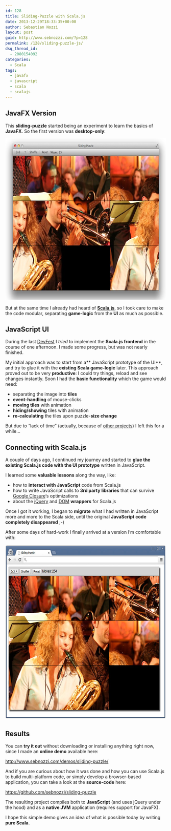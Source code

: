 ```yaml
---
id: 128
title: Sliding-Puzzle with Scala.js
date: 2013-12-29T18:33:35+00:00
author: Sebastian Nozzi
layout: post
guid: http://www.sebnozzi.com/?p=128
permalink: /128/sliding-puzzle-js/
dsq_thread_id:
  - 2080154092
categories:
  - Scala
tags:
  - javafx
  - javascript
  - scala
  - scalajs
---
```

## JavaFX Version

This **sliding-puzzle** started being an experiment to learn the basics of **JavaFX**. So the first version was **desktop-only**:

[<img class="aligncenter size-full wp-image-129" alt="screenshot-javafx" src="/assets/2013/12/screenshot-javafx.jpg" width="694" height="504" />](/assets/2013/12/screenshot-javafx.jpg)

But at the same time I already had heard of **[Scala.js](http://www.scala-js.org/)**, so I took care to make the code modular, separating **game-logic** from the **UI** as much as possible.

## JavaScript UI

During the last [DevFest](http://www.devfest.at/agenda) I _tried_ to implement the **Scala.js frontend** in the course of one afternoon. I made some progress, but was not nearly finished.

<!--more-->

My initial approach was to start from a\*\* JavaScript prototype of the UI\*\*, and try to glue it with the **existing Scala game-logic** later. This approach proved out to be very **productive**: I could try things, reload and see changes instantly. Soon I had the **basic functionality** which the game would need:

  * <span style="line-height: 15px;">separating the image into <strong>tiles</strong></span>
  * **event-handling** of mouse-clicks
  * **moving tiles** with animation
  * **hiding/showing** tiles with animation
  * **re-calculating** the tiles upon puzzle-**size change**

But due to &#8220;lack of time&#8221; (actually, because of [other projects](http://www.sebnozzi.com/104/cooperative-word-guessing/ "Cooperative word-guessing in Scala")) I left this for a while&#8230;

## Connecting with Scala.js

A couple of days ago, I continued my journey and started to **glue the existing Scala.js code with the UI prototype** written in JavaScript.

I learned some **valuable lessons** along the way, like:

  * how to **interact with JavaScript** code from Scala.js
  * how to write JavaScript calls to **3rd party libraries** that can survive [Google Closure](https://developers.google.com/closure/)&#8216;s optimizations
  * about the [jQuery](https://github.com/scala-js/scala-js-jquery) and [DOM](https://github.com/scala-js/scala-js-dom) **wrappers** for Scala.js

Once I got it working, I began to **migrate** what I had written in JavaScript more and more to the Scala side, until the original **JavaScript code completely disappeared** ;-)

After some days of hard-work I finally arrived at a version I&#8217;m comfortable with:

[<img class="aligncenter size-full wp-image-130" alt="screenshot-browser" src="/assets/2013/12/screenshot-browser.jpeg" width="672" height="545" />](/assets/2013/12/screenshot-browser.jpeg)

## Results

You can **try it out** without downloading or installing anything right now, since I made an **online demo** available here:

<http://www.sebnozzi.com/demos/sliding-puzzle/>

And if you are curious about how it was done and how you can use Scala.js to build multi-platform code, or simply develop a browser-based application, you can take a look at the **source-code** here:

<https://github.com/sebnozzi/sliding-puzzle>

The resulting project compiles both to **JavaScript** (and uses jQuery under the hood) and as a **native JVM** application (requires support for JavaFX).

I hope this simple demo gives an idea of what is possible today by writing **pure Scala**.
